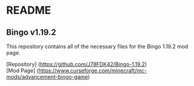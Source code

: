 # README

## Bingo v1.19.2

This repository contains all of the necessary files for the Bingo 1.19.2 mod page.

[Repository] (https://github.com/J78FDK42/Bingo-1.19.2)  
[Mod Page] (https://www.curseforge.com/minecraft/mc-mods/advancement-bingo-game)  